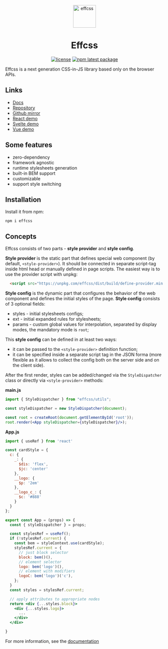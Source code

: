<p align="center">
  <a href="https://effcss.surge.sh">
    <img alt="effcss" src="https://effcss.surge.sh/logo.svg" height="72px" />
  </a>
</p>

<h1 align="center">Effcss</h1>

<div align="center">

[![license](https://badgen.net/static/license/Apache%202.0/blue)](https://gitverse.ru/msabitov/effcss/content/master/LICENSE)
[![npm latest package](https://badgen.net/npm/v/effcss)](https://www.npmjs.com/package/effcss)

</div>

Effcss is a next generation CSS-in-JS library based only on the browser APIs.

## Links

- [Docs](https://effcss.surge.sh)
- [Repository](https://gitverse.ru/msabitov/effcss)
- [Github mirror](https://github.com/msabitov/effcss)
- [React demo](https://stackblitz.com/edit/vitejs-react-effcss?file=index.html)
- [Svelte demo](https://stackblitz.com/edit/vitejs-svelte-effcss?file=index.html)
- [Vue demo](https://stackblitz.com/edit/vitejs-vue-effcss?file=index.html)

## Some features

- zero-dependency
- framework agnostic
- runtime stylesheets generation
- built-in BEM support
- customizable
- support style switching

## Installation

Install it from npm:

```
npm i effcss
```

## Concepts

Effcss consists of two parts - **style provider** and **style config**.

**Style provider** is the static part that defines special web component (by default, `<style-provider>`). It should be connected in separate script-tag inside html head or manually defined in page scripts. The easiest way is to use the provider script with unpkg:

```html
  <script src="https://unpkg.com/effcss/dist/build/define-provider.min.js" crossorigin="anonymous"></script>
```

**Style config** is the dynamic part that configures the behavior of the web component and defines the initial styles of the page. **Style config** consists of 3 optional fields:
- styles - initial stylesheets configs;
- ext - initial expanded rules for stylesheets;
- params - custom global values for interpolation, separated by display modes, the mandatory mode is `root`;

This **style config** can be defined in at least two ways:
- it can be passed to the `<style-provider>` definition function;
- it can be specified inside a separate script tag  in the JSON forma (more flexible as it allows to collect the config both on the server side and on the client side).

After the first render, styles can be added/changed via the `StyleDispatcher` class or directly via `<style-provider>` methods:

**main.js**

```jsx
import { StyleDispatcher } from "effcss/utils";

const styleDispatcher = new StyleDispatcher(document);

const root = createRoot(document.getElementById('root'));
root.render(<App styleDispatcher={styleDispatcher}/>);
```

**App.js**

```jsx
import { useRef } from 'react'

const cardStyle = {
  c: {
    _: {
      $dis: 'flex',
      $jc: 'center'
    },
    __logo: {
      $p: '2em'
    },
    __logo_c_: {
      $c: '#888'
    }
  }
};

export const App = (props) => {
  const { styleDispatcher } = props;

  const stylesRef = useRef();
  if (!stylesRef.current) {
    const bem = styleContext.use(cardStyle);
    stylesRef.current = {
      // just block selector
      block: bem()(),
      // element selector
      logo: bem('logo')(),
      // element with modifiers
      logoC: bem('logo')('c'),
    };
  }
  const styles = stylesRef.current;

  // apply attributes to appropriate nodes
  return <div {...styles.block}>
    <div {...styles.logo}>
      ...
    </div>
  </div>

}
```

For more information, see the [documentation](https://effcss.surge.sh)